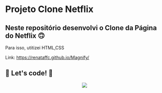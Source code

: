 # Projeto Clone Netflix

## Neste repositório desenvolvi o Clone da Página do Netflix 🙃


Para isso, utitizei HTML,CSS 

Link:  https://renataffc.github.io/Magnify/

## 🚀 Let's code! 🚀

<div align="center">
<img src="https://user-images.githubusercontent.com/97262523/226696163-249d03ad-ef2b-4c12-a40b-3a590c9542f8.png](https://user-images.githubusercontent.com/97262523/226699403-c00001e0-79c2-442b-8547-75ef86384182.png">
</div>
